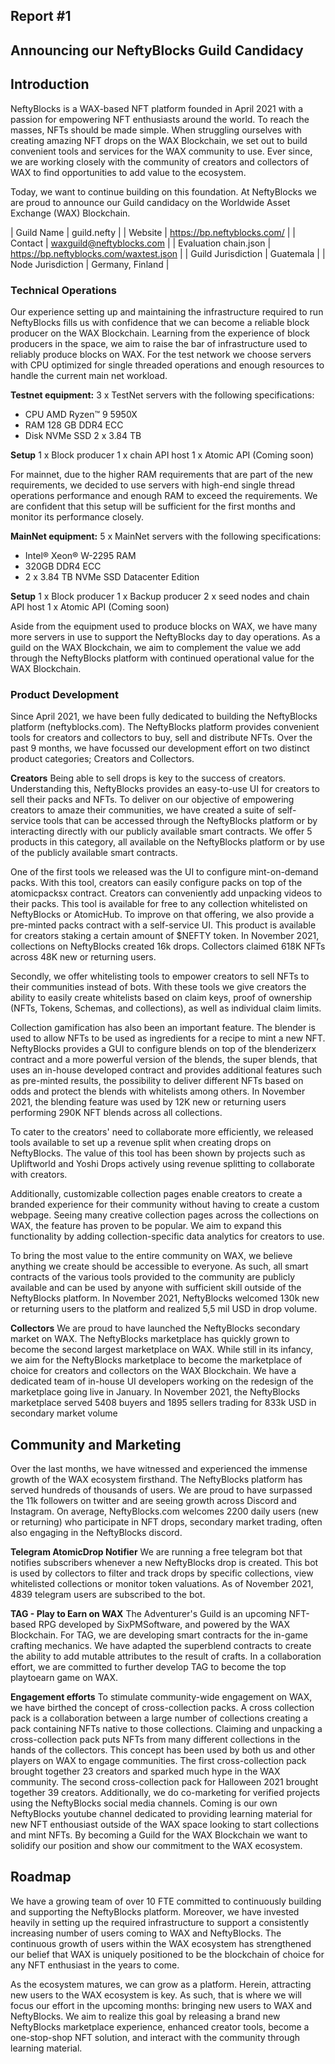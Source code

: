 ## Report #1

## Announcing our NeftyBlocks Guild Candidacy

## Introduction

NeftyBlocks is a WAX-based NFT platform founded in April 2021 with a passion for empowering NFT enthusiasts around the world. To reach the masses, NFTs should be made simple. When struggling ourselves with creating amazing NFT drops on the WAX Blockchain, we set out to build convenient tools and services for the WAX community to use. Ever since, we are working closely with the community of creators and collectors of WAX to find opportunities to add value to the ecosystem.

Today, we want to continue building on this foundation. At NeftyBlocks we are proud to announce our Guild candidacy on the Worldwide Asset Exchange (WAX) Blockchain.

| Guild Name            | guild.nefty                             |
| Website               | https://bp.neftyblocks.com/             |
| Contact               | waxguild@neftyblocks.com                |
| Evaluation chain.json | https://bp.neftyblocks.com/waxtest.json |
| Guild Jurisdiction    | Guatemala                               |
| Node Jurisdiction     | Germany, Finland                        |


### Technical Operations

Our experience setting up and maintaining the infrastructure required to run NeftyBlocks fills us with confidence that we can become a reliable block producer on the WAX Blockchain. Learning from the experience of block producers in the space, we aim to raise the bar of infrastructure used to reliably produce blocks on WAX. 
For the test network we choose servers with CPU optimized for single threaded operations and enough resources to handle the current main net workload. 


**Testnet equipment:**
3 x TestNet servers with the following specifications:
-  CPU AMD Ryzen™ 9 5950X 
-  RAM 128 GB DDR4 ECC 
-  Disk NVMe SSD 2 x 3.84 TB

**Setup**
1 x Block producer
1 x chain API host
1 x Atomic API (Coming soon)


For mainnet, due to the higher RAM requirements that are part of the new requirements, we decided to use servers with high-end single thread operations performance and enough RAM to exceed the requirements. We are confident that this setup will be sufficient for the first months and monitor its performance closely.

**MainNet equipment:**
5 x MainNet servers with the following specifications:
- Intel® Xeon® W-2295 RAM
- 320GB DDR4 ECC 
- 2 x 3.84 TB NVMe SSD Datacenter Edition

**Setup**
1 x Block producer
1 x Backup producer
2 x seed nodes and chain API host
1 x Atomic API (Coming soon)

Aside from the equipment used to produce blocks on WAX, we have many more servers in use to support the NeftyBlocks day to day operations. As a guild on the WAX Blockchain, we aim to complement the value we add through the NeftyBlocks platform with continued operational value for the WAX Blockchain.

### Product Development

Since April 2021, we have been fully dedicated to building the NeftyBlocks platform (neftyblocks.com). The NeftyBlocks platform provides convenient tools for creators and collectors to buy, sell and distribute NFTs. Over the past 9 months, we have focussed our development effort on two distinct product categories; Creators and Collectors. 

**Creators**
Being able to sell drops is key to the success of creators. Understanding this, NeftyBlocks provides an easy-to-use UI for creators to sell their packs and NFTs. To deliver on our objective of empowering creators to amaze their communities, we have created a suite of self-service tools that can be accessed through the NeftyBlocks platform or by interacting directly with our publicly available smart contracts. We offer 5 products in this category, all available on the NeftyBlocks platform or by use of the publicly available smart contracts. 


One of the first tools we released was the UI to configure mint-on-demand packs. With this tool, creators can easily configure packs on top of the atomicpacksx contract. Creators can conveniently add unpacking videos to their packs. This tool is available for free to any collection whitelisted on NeftyBlocks or AtomicHub. To improve on that offering, we also provide a pre-minted packs contract with a self-service UI. This product is available for creators staking a certain amount of $NEFTY token. In November 2021, collections on NeftyBlocks created 16k drops. Collectors claimed 618K NFTs across 48K new or returning users. 

Secondly, we offer whitelisting tools to empower creators to sell NFTs to their communities instead of bots. With these tools we give creators the ability to easily create whitelists based on claim keys, proof of ownership (NFTs, Tokens, Schemas, and collections), as well as individual claim limits.

Collection gamification has also been an important feature. The blender is used to allow NFTs to be used as ingredients for a recipe to mint a new NFT. NeftyBlocks provides a GUI to configure blends on top of the blenderizerx contract and a more powerful version of the blends, the super blends, that uses an in-house developed contract and provides additional features such as pre-minted results, the possibility to deliver different NFTs based on odds and protect the blends with whitelists among others. In November 2021, the blending feature was used by 12K new or returning users performing 290K NFT blends across all collections. 

To cater to the creators' need to collaborate more efficiently, we released tools available to set up a revenue split when creating drops on NeftyBlocks. The value of this tool has been shown by projects such as Upliftworld and Yoshi Drops actively using revenue splitting to collaborate with creators. 

Additionally, customizable collection pages enable creators to create a branded experience for their community without having to create a custom webpage. Seeing many creative collection pages across the collections on WAX, the feature has proven to be popular. We aim to expand this functionality by adding collection-specific data analytics for creators to use.

To bring the most value to the entire community on WAX, we believe anything we create should be accessible to everyone. As such, all smart contracts of the various tools provided to the community are publicly available and can be used by anyone with sufficient skill outside of the NeftyBlocks platform. In November 2021, NeftyBlocks welcomed 130k new or returning users to the platform and realized 5,5 mil USD in drop volume.

**Collectors**
We are proud to have launched the NeftyBlocks secondary market on WAX. The NeftyBlocks marketplace has quickly grown to become the second largest marketplace on WAX. While still in its infancy, we aim for the NeftyBlocks marketplace to become the marketplace of choice for creators and collectors on the WAX Blockchain. We have a dedicated team of in-house UI developers working on the redesign of the marketplace going live in January. In November 2021, the NeftyBlocks marketplace served 5408 buyers and 1895 sellers trading for 833k USD in secondary market volume


## Community and Marketing

Over the last months, we have witnessed and experienced the immense growth of the WAX ecosystem firsthand. The NeftyBlocks platform has served hundreds of thousands of users. We are proud to have surpassed the 11k followers on twitter and are seeing growth across Discord and Instagram. On average, NeftyBlocks.com welcomes 2200 daily users (new or returning) who participate in NFT drops, secondary market trading, often also engaging in the NeftyBlocks discord.

**Telegram AtomicDrop Notifier**
We are running a free telegram bot that notifies subscribers whenever a new NeftyBlocks drop is created. This bot is used by collectors to filter and track drops by specific collections, view whitelisted collections or monitor token valuations. As of November 2021, 4839 telegram users are subscribed to the bot.

**TAG - Play to Earn on WAX**
The Adventurer's Guild is an upcoming NFT-based RPG developed by SixPMSoftware, and powered by the WAX Blockchain. For TAG, we are developing smart contracts for the in-game crafting mechanics. We have adapted the superblend contracts to create the ability to add mutable attributes to the result of crafts. In a collaboration effort, we are committed to further develop TAG to become the top playtoearn game on WAX. 

**Engagement efforts**
To stimulate community-wide engagement on WAX, we have birthed the concept of cross-collection packs. A cross collection pack is a collaboration between a large number of collections creating a pack containing NFTs native to those collections. Claiming and unpacking a cross-collection pack puts NFTs from many different collections in the hands of the collectors. This concept has been used by both us and other players on WAX to engage communities. The first cross-collection pack brought together 23 creators and sparked much hype in the WAX community. The second cross-collection pack for Halloween 2021 brought together 39 creators. Additionally, we do co-marketing for verified projects using the NeftyBlocks social media channels. Coming is our own NeftyBlocks youtube channel dedicated to providing learning material for new NFT enthousiast outside of the WAX space looking to start collections and mint NFTs. By becoming a Guild for the WAX Blockchain we want to solidify our position and show our commitment to the WAX ecosystem. 

## Roadmap

We have a growing team of over 10 FTE committed to continuously building and supporting the NeftyBlocks platform. Moreover, we have invested heavily in setting up the required infrastructure to support a consistently increasing number of users coming to WAX and NeftyBlocks. The continuous growth of users within the WAX ecosystem has strengthened our belief that WAX is uniquely positioned to be the blockchain of choice for any NFT enthusiast in the years to come.

As the ecosystem matures, we can grow as a platform. Herein, attracting new users to the WAX ecosystem is key. As such, that is where we will focus our effort in the upcoming months: bringing new users to WAX and NeftyBlocks. We aim to realize this goal by releasing a brand new NeftyBlocks marketplace experience, enhanced creator tools, become a one-stop-shop NFT solution, and interact with the community through learning material.
